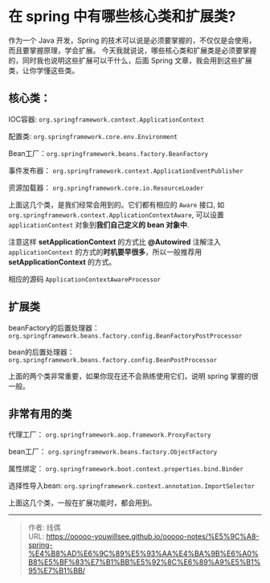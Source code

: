 # 在 spring 中有哪些核心类和扩展类?


作为一个 Java 开发，Spring 的技术可以说是必须要掌握的，不仅仅是会使用，而且要掌握原理，学会扩展。
今天我就说说，哪些核心类和扩展类是必须要掌握的，同时我也说明这些扩展可以干什么，后面 Spring 文章，我会用到这些扩展类，让你学懂这些类。


## 核心类：

IOC容器:  `org.springframework.context.ApplicationContext`

配置类: `org.springframework.core.env.Environment`

Bean工厂：`org.springframework.beans.factory.BeanFactory`

事件发布器： `org.springframework.context.ApplicationEventPublisher`

资源加载器： `org.springframework.core.io.ResourceLoader`

上面这几个类，是我们经常会用到的。它们都有相应的 `Aware` 接口, 如 `org.springframework.context.ApplicationContextAware`, 可以设置 `applicationContext` 对象到**我们自己定义的 bean 对象中**.

注意这样 **setApplicationContext** 的方式比 **@Autowired** 注解注入 `applicationContext` 的方式的**时机要早很多**，所以一般推荐用 **setApplicationContext** 的方式。

相应的源码 `ApplicationContextAwareProcessor`


## 扩展类

beanFactory的后置处理器： `org.springframework.beans.factory.config.BeanFactoryPostProcessor`

bean的后置处理器： `org.springframework.beans.factory.config.BeanPostProcessor`

上面的两个类非常重要，如果你现在还不会熟练使用它们，说明 spring 掌握的很一般。

## 非常有用的类

代理工厂： `org.springframework.aop.framework.ProxyFactory`

bean工厂： `org.springframework.beans.factory.ObjectFactory`

属性绑定： `org.springframework.boot.context.properties.bind.Binder`

选择性导入bean: `org.springframework.context.annotation.ImportSelector`

上面这几个类，一般在扩展功能时，都会用到。


---

> 作者: 线偶  
> URL: https://ooooo-youwillsee.github.io/ooooo-notes/%E5%9C%A8-spring-%E4%B8%AD%E6%9C%89%E5%93%AA%E4%BA%9B%E6%A0%B8%E5%BF%83%E7%B1%BB%E5%92%8C%E6%89%A9%E5%B1%95%E7%B1%BB/  

